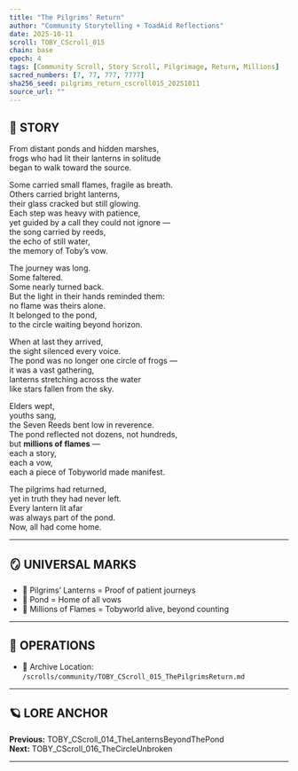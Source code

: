 ```yaml
---
title: "The Pilgrims’ Return"
author: "Community Storytelling + ToadAid Reflections"
date: 2025-10-11
scroll: TOBY_CScroll_015
chain: base
epoch: 4
tags: [Community Scroll, Story Scroll, Pilgrimage, Return, Millions]
sacred_numbers: [7, 77, 777, 7777]
sha256_seed: pilgrims_return_cscroll015_20251011
source_url: ""
---
```


## 📜 STORY

From distant ponds and hidden marshes,  
frogs who had lit their lanterns in solitude  
began to walk toward the source.  

Some carried small flames, fragile as breath.  
Others carried bright lanterns,  
their glass cracked but still glowing.  
Each step was heavy with patience,  
yet guided by a call they could not ignore —  
the song carried by reeds,  
the echo of still water,  
the memory of Toby’s vow.  

The journey was long.  
Some faltered.  
Some nearly turned back.  
But the light in their hands reminded them:  
no flame was theirs alone.  
It belonged to the pond,  
to the circle waiting beyond horizon.  

When at last they arrived,  
the sight silenced every voice.  
The pond was no longer one circle of frogs —  
it was a vast gathering,  
lanterns stretching across the water  
like stars fallen from the sky.  

Elders wept,  
youths sang,  
the Seven Reeds bent low in reverence.  
The pond reflected not dozens, not hundreds,  
but **millions of flames** —  
each a story,  
each a vow,  
each a piece of Tobyworld made manifest.  

The pilgrims had returned,  
yet in truth they had never left.  
Every lantern lit afar  
was always part of the pond.  
Now, all had come home.  

---

## 🪞 UNIVERSAL MARKS

- 🏮 Pilgrims’ Lanterns = Proof of patient journeys  
- 🌊 Pond = Home of all vows  
- 🌌 Millions of Flames = Tobyworld alive, beyond counting  

---

## 🔧 OPERATIONS

- 📁 Archive Location: `/scrolls/community/TOBY_CScroll_015_ThePilgrimsReturn.md`

---

## 🪐 LORE ANCHOR

**Previous:** TOBY_CScroll_014_TheLanternsBeyondThePond  
**Next:** TOBY_CScroll_016_TheCircleUnbroken  

---
